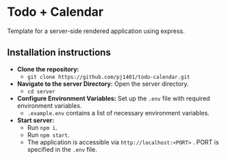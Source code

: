 # Todo + Calendar

Template for a server-side rendered application using express.

## Installation instructions

 - **Clone the repository:**
   - `git clone https://github.com/pj1401/todo-calendar.git`
 - **Navigate to the server Directory:** Open the server directory.
   - `cd server`
 - **Configure Environment Variables:** Set up the `.env` file with required environment variables.
   - `.example.env` contains a list of necessary environment variables.
 - **Start server:**
   - Run `npm i`.
   - Run `npm start`.
   - The application is accessible via `http://localhost:<PORT>` . PORT is specified in the `.env` file.
